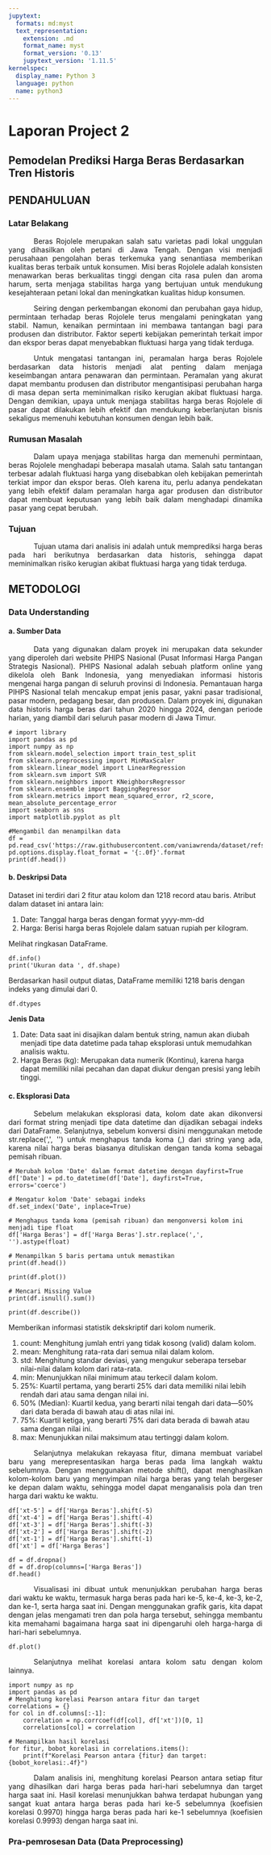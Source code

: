 ```yaml
---
jupytext:
  formats: md:myst
  text_representation:
    extension: .md
    format_name: myst
    format_version: '0.13'
    jupytext_version: '1.11.5'
kernelspec:
  display_name: Python 3
  language: python
  name: python3
---
```


# Laporan Project 2

## Pemodelan Prediksi Harga Beras Berdasarkan Tren Historis


## PENDAHULUAN

### Latar Belakang

<p style="text-indent: 50px; text-align: justify;">Beras Rojolele merupakan salah satu varietas padi lokal unggulan yang dihasilkan oleh petani di Jawa Tengah. Dengan visi menjadi perusahaan pengolahan beras terkemuka yang senantiasa memberikan kualitas beras terbaik untuk konsumen. Misi beras Rojolele adalah konsisten menawarkan beras berkualitas tinggi dengan cita rasa pulen dan aroma harum, serta menjaga stabilitas harga yang bertujuan untuk mendukung kesejahteraan petani lokal dan meningkatkan kualitas hidup konsumen.</p>

<p style="text-indent: 50px; text-align: justify;">Seiring dengan perkembangan ekonomi dan perubahan gaya hidup, permintaan terhadap beras Rojolele terus mengalami peningkatan yang stabil. Namun, kenaikan permintaan ini membawa tantangan bagi para produsen dan distributor. Faktor seperti kebijakan pemerintah terkait impor dan ekspor beras dapat menyebabkan fluktuasi harga yang tidak terduga.</p>
  
<p style="text-indent: 50px; text-align: justify;">Untuk mengatasi tantangan ini, peramalan harga beras Rojolele berdasarkan data historis menjadi alat penting dalam menjaga keseimbangan antara penawaran dan permintaan. Peramalan yang akurat dapat membantu produsen dan distributor mengantisipasi perubahan harga di masa depan serta meminimalkan risiko kerugian akibat fluktuasi harga. Dengan demikian, upaya untuk menjaga stabilitas harga beras Rojolele di pasar dapat dilakukan lebih efektif dan mendukung keberlanjutan bisnis sekaligus memenuhi kebutuhan konsumen dengan lebih baik.</p>

### Rumusan Masalah

<p style="text-indent: 50px; text-align: justify;">Dalam upaya menjaga stabilitas harga dan memenuhi permintaan, beras Rojolele menghadapi beberapa masalah utama. Salah satu tantangan terbesar adalah fluktuasi harga yang disebabkan oleh kebijakan pemerintah terkiat impor dan ekspor beras. Oleh karena itu, perlu adanya pendekatan yang lebih efektif dalam peramalan harga agar produsen dan distributor dapat membuat keputusan yang lebih baik dalam menghadapi dinamika pasar yang cepat berubah.</p>

### Tujuan 

<p style="text-indent: 50px; text-align: justify;">Tujuan utama dari analisis ini adalah untuk memprediksi harga beras pada hari berikutnya berdasarkan data historis, sehingga dapat meminimalkan risiko kerugian akibat fluktuasi harga yang tidak terduga.</p>


## METODOLOGI

### Data Understanding 

#### a. Sumber Data 
<p style="text-indent: 50px; text-align: justify;">Data yang digunakan dalam proyek ini merupakan data sekunder yang diperoleh dari website PHIPS Nasional (Pusat Informasi Harga Pangan Strategis Nasional). PHIPS Nasional adalah sebuah platform online yang dikelola oleh Bank Indonesia, yang menyediakan informasi historis mengenai harga pangan di seluruh provinsi di Indonesia. Pemantauan harga PIHPS Nasional telah mencakup empat jenis pasar, yakni pasar tradisional, pasar modern, pedagang besar, dan produsen. Dalam proyek ini, digunakan data historis harga beras dari tahun 2020 hingga 2024, dengan periode harian, yang diambil dari seluruh pasar modern di Jawa Timur.</p>


```{code-cell} python
# import library
import pandas as pd
import numpy as np
from sklearn.model_selection import train_test_split
from sklearn.preprocessing import MinMaxScaler
from sklearn.linear_model import LinearRegression
from sklearn.svm import SVR
from sklearn.neighbors import KNeighborsRegressor
from sklearn.ensemble import BaggingRegressor
from sklearn.metrics import mean_squared_error, r2_score, mean_absolute_percentage_error
import seaborn as sns
import matplotlib.pyplot as plt
```

```{code-cell} python
#Mengambil dan menampilkan data
df = pd.read_csv('https://raw.githubusercontent.com/vaniawrenda/dataset/refs/heads/main/dataset.csv')
pd.options.display.float_format = '{:.0f}'.format
print(df.head())
```

#### b. Deskripsi Data

Dataset ini terdiri dari 2 fitur atau kolom dan 1218 record atau baris. Atribut dalam dataset ini antara lain:
1.  Date: Tanggal harga beras dengan format yyyy-mm-dd
2.	Harga: Berisi harga beras Rojolele dalam satuan rupiah per kilogram.

Melihat ringkasan DataFrame.

```{code-cell} python
df.info()
print('Ukuran data ', df.shape)
```
Berdasarkan hasil output diatas, DataFrame memiliki 1218 baris dengan indeks yang dimulai dari 0. 

```{code-cell} python
df.dtypes
```
<b>Jenis Data</b>
1. Date: Data saat ini disajikan dalam bentuk string, namun akan diubah menjadi tipe data datetime pada tahap eksplorasi untuk memudahkan analisis waktu. 
2. Harga Beras (kg): Merupakan data numerik (Kontinu), karena harga dapat memiliki nilai pecahan dan dapat diukur dengan presisi yang lebih tinggi.

#### c. Eksplorasi Data

<p style="text-indent: 50px; text-align: justify;">Sebelum melakukan eksplorasi data, kolom date akan dikonversi dari
format string menjadi tipe data datetime dan dijadikan sebagai indeks dari DataFrame. Selanjutnya, sebelum 
konversi disini menggunakan metode str.replace(',', '') untuk menghapus tanda koma (,) dari string yang ada, 
karena nilai harga beras biasanya dituliskan dengan tanda koma sebagai pemisah ribuan.</p>

```{code-cell} python
# Merubah kolom 'Date' dalam format datetime dengan dayfirst=True
df['Date'] = pd.to_datetime(df['Date'], dayfirst=True, errors='coerce')

# Mengatur kolom 'Date' sebagai indeks
df.set_index('Date', inplace=True)

# Menghapus tanda koma (pemisah ribuan) dan mengonversi kolom ini menjadi tipe float
df['Harga Beras'] = df['Harga Beras'].str.replace(',', '').astype(float)

# Menampilkan 5 baris pertama untuk memastikan
print(df.head())
```

```{code-cell} python
print(df.plot())
```

```{code-cell} python
# Mencari Missing Value
print(df.isnull().sum())
```

```{code-cell} python
print(df.describe())
```
Memberikan informasi statistik dekskriptif dari kolom numerik. 
1. count: Menghitung jumlah entri yang tidak kosong (valid) dalam kolom.
2. mean: Menghitung rata-rata dari semua nilai dalam kolom.
3. std: Menghitung standar deviasi, yang mengukur seberapa tersebar nilai-nilai dalam kolom dari rata-rata.
4. min: Menunjukkan nilai minimum atau terkecil dalam kolom.
5. 25%: Kuartil pertama, yang berarti 25% dari data memiliki nilai lebih rendah dari atau sama dengan nilai ini.
6. 50% (Median): Kuartil kedua, yang berarti nilai tengah dari data—50% dari data berada di bawah atau di atas nilai ini.
7. 75%: Kuartil ketiga, yang berarti 75% dari data berada di bawah atau sama dengan nilai ini.
8. max: Menunjukkan nilai maksimum atau tertinggi dalam kolom.

<p style="text-indent: 50px; text-align: justify;">Selanjutnya  melakukan rekayasa fitur, dimana membuat variabel baru yang merepresentasikan harga beras pada lima langkah waktu sebelumnya. Dengan menggunakan metode shift(), dapat menghasilkan kolom-kolom baru yang menyimpan nilai harga beras yang telah bergeser ke depan dalam waktu, sehingga model dapat menganalisis pola dan tren harga dari waktu ke waktu.</p>

```{code-cell} python
df['xt-5'] = df['Harga Beras'].shift(-5)
df['xt-4'] = df['Harga Beras'].shift(-4)
df['xt-3'] = df['Harga Beras'].shift(-3)
df['xt-2'] = df['Harga Beras'].shift(-2)
df['xt-1'] = df['Harga Beras'].shift(-1)
df['xt'] = df['Harga Beras']

df = df.dropna()
df = df.drop(columns=['Harga Beras'])
df.head()
```
<p style="text-indent: 50px; text-align: justify;">Visualisasi ini dibuat untuk menunjukkan perubahan harga beras dari waktu ke waktu, termasuk harga beras pada hari ke-5, ke-4, ke-3, ke-2, dan ke-1, serta harga saat ini. Dengan menggunakan grafik garis, kita dapat dengan jelas mengamati tren dan pola harga tersebut, sehingga membantu kita memahami bagaimana harga saat ini dipengaruhi oleh harga-harga di hari-hari sebelumnya.</p>

```{code-cell} python
df.plot()
```
<p style="text-indent: 50px; text-align: justify;">Selanjutnya melihat korelasi antara kolom satu dengan kolom lainnya.</p>

```{code-cell} python
import numpy as np
import pandas as pd
# Menghitung korelasi Pearson antara fitur dan target
correlations = {}
for col in df.columns[:-1]:
    correlation = np.corrcoef(df[col], df['xt'])[0, 1]
    correlations[col] = correlation

# Menampilkan hasil korelasi
for fitur, bobot_korelasi in correlations.items():
    print(f"Korelasi Pearson antara {fitur} dan target: {bobot_korelasi:.4f}")
```

<p style="text-indent: 50px; text-align: justify;">Dalam analisis ini, menghitung korelasi Pearson antara setiap fitur yang dihasilkan dari harga beras pada hari-hari sebelumnya dan target harga saat ini. Hasil korelasi menunjukkan bahwa terdapat hubungan yang sangat kuat antara harga beras pada hari ke-5 sebelumnya (koefisien korelasi 0.9970) hingga harga beras pada hari ke-1 sebelumnya (koefisien korelasi 0.9993) dengan harga saat ini.</P>

### Pra-pemrosesan Data (Data Preprocessing)
